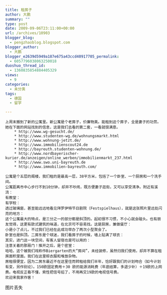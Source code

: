 ```yaml
---
title: 租房子
author: 大鹏
summary: ""
type: post
date: 2009-09-06T23:11:00+00:00
url: /archives/10903
blogger_blog:
  - pengzhaoblog.blogspot.com
blogger_author:
  - 大鹏
blogger_e2639d5949a187e675a43ccd40917705_permalink:
  - 6057796038063250018
duoshuo_thread_id:
  - 1360835854884405329
views:
  - 9
categories:
  - 未分类
tags:
  - 德国
  - 留学

---
```

    上周末搬到了新的公寓里。新公寓是个老房子，价廉物美。能租到这个房子，全是妻子的功劳。她在下面的网站找到的信息，这是我们去看的第二套，一看就很满意。
        * http://www.wg-gesucht.de/
        * http://www.studenten-wg.de/wohnungsmarkt.html
        * http://www.wohnung-jetzt.de/
        * http://www.immobilienscout24.de
        * http://bayreuth.studenten-wohnung.de/
        * http://www.nordbayerischer-kurier.de/anzeigen/online_werben/immobilienmarkt_237.html
        * http://www.swo.uni-bayreuth.de
        * http://www.immobilien-bayreuth.com/
    
    公寓是个五层的阁楼，我们租的是最高一层，38平方米，包括了一个卧室、一个厨房和一个洗手间。
    公寓距离市中心步行不到10分钟，却并不吵闹，既方便妻子逛街，又可以享受清净。附近有溪流：
    有教堂：
    有学校：
    透过玻璃窗，甚至能远远地看见拜罗伊特节日剧院（Festspielhaus），就是这张照片里远处闪亮的地方：
    这个公寓最大的特点，是三分之一的部分都是斜顶的。起初很不习惯，不小心就会碰头。也有朋友觉得，这更有欧式建筑的味道，在北京可不容易找。这是厨房，兼做餐厅：   
    小是小了点儿，不过我们已经在此成功举办了两次小型聚会了。
    卧室也是斜顶。二房东是个球迷，我们看房子的时候，墙上贴满了球衣：
    其实，进门这一块空间，有客人留宿也是可以用的：
    注意关着的那扇门！推开之后，是个密室：
    哈哈，这个被我们戏称作Biergarten的大“房间”，未经装修，虽然归我们使用，却并不算在租房面积里面。我们在这里晾衣服和堆放杂物。
    房租很便宜，因为二房东最近不在这里住而转租给我们半年，恰好跟我们的计划吻合（如今计划有变，另作别论）。150欧固定费用＋30 欧的能源消耗费（年底结算，多退少补）＋19欧的上网费。电视反正看不懂，索性把信号掐了，不用再交19欧的电视信号费。
    欢迎来我家作客！
    

图片丢失
